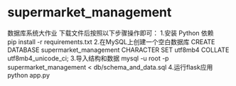 # supermarket_management
数据库系统大作业
下载文件后按照以下步骤操作即可：
1.安装 Python 依赖  
   pip install -r requirements.txt
2.在MySQL上创建一个空白数据库
  CREATE DATABASE supermarket_management CHARACTER SET utf8mb4 COLLATE utf8mb4_unicode_ci;
3.导入结构和数据
  mysql -u root -p supermarket_management < db/schema_and_data.sql
4.运行flask应用
  python app.py

